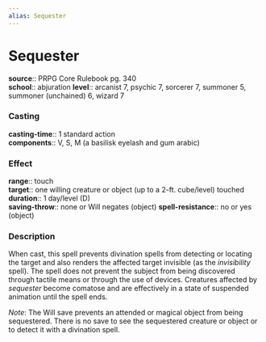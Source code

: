 ```yaml
---
alias: Sequester
---
```


# Sequester 

**source**:: PRPG Core Rulebook pg. 340  
**school**:: abjuration
**level**:: arcanist 7, psychic 7, sorcerer 7, summoner 5, summoner (unchained) 6, wizard 7

### Casting 

**casting-time**:: 1 standard action  
**components**:: V, S, M (a basilisk eyelash and gum arabic)

### Effect 

**range**:: touch  
**target**:: one willing creature or object (up to a 2-ft. cube/level) touched  
**duration**:: 1 day/level (D)  
**saving-throw**:: none or Will negates (object)
**spell-resistance**:: no or yes (object)

### Description 

When cast, this spell prevents divination spells from detecting or locating the target and also renders the affected target invisible (as the *invisibility* spell). The spell does not prevent the subject from being discovered through tactile means or through the use of devices. Creatures affected by *sequester* become comatose and are effectively in a state of suspended animation until the spell ends.  
  
*Note*: The Will save prevents an attended or magical object from being sequestered. There is no save to see the sequestered creature or object or to detect it with a divination spell.
